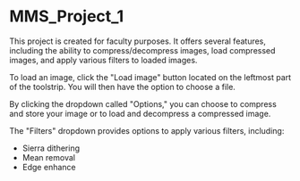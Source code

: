 # MMS_Project_1

This project is created for faculty purposes. It offers several features, including the ability to compress/decompress images, load compressed images, and apply various filters to loaded images.

To load an image, click the "Load image" button located on the leftmost part of the toolstrip. You will then have the option to choose a file.

By clicking the dropdown called "Options," you can choose to compress and store your image or to load and decompress a compressed image.

The "Filters" dropdown provides options to apply various filters, including:

   * Sierra dithering
   * Mean removal
   * Edge enhance
